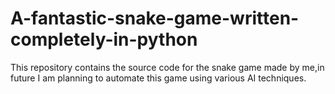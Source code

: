 # A-fantastic-snake-game-written-completely-in-python
This repository contains the source code for the snake game made by me,in future I am planning to automate this game using various AI techniques.

